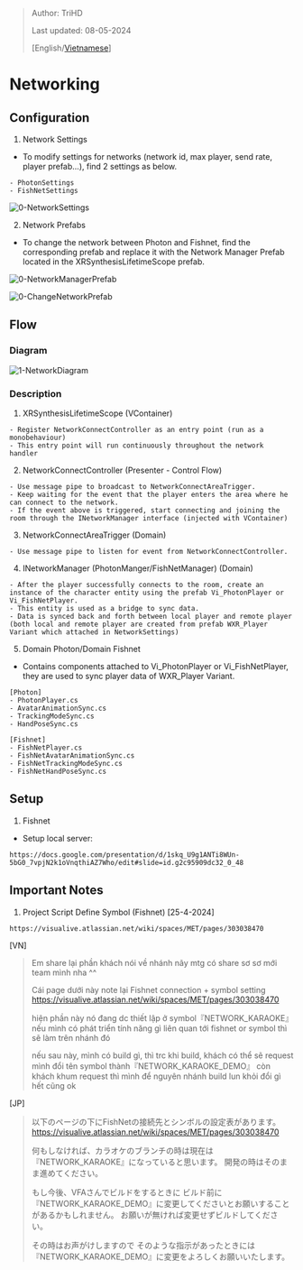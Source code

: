 > Author: TriHD
> 
> Last updated: 08-05-2024
> 
> [English/[Vietnamese](../Networking.md)]

# Networking

## Configuration
1. Network Settings
- To modify settings for networks (network id, max player, send rate, player prefab...), find 2 settings as below.
````
- PhotonSettings 
- FishNetSettings
````

![0-NetworkSettings](../../Images/Networking/0-NetworkSettings.png)

2. Network Prefabs
- To change the network between Photon and Fishnet, find the corresponding prefab and replace it with the Network Manager Prefab located in the XRSynthesisLifetimeScope prefab.

![0-NetworkManagerPrefab](../../Images/Networking/0-NetworkManagerPrefab.png)

![0-ChangeNetworkPrefab](../../Images/Networking/0-ChangeNetworkPrefab.png)

## Flow
### Diagram
![1-NetworkDiagram](../../Images/Networking/1-NetworkDiagram.png)

### Description
1. XRSynthesisLifetimeScope (VContainer)
````
- Register NetworkConnectController as an entry point (run as a monobehaviour)
- This entry point will run continuously throughout the network handler
````

2. NetworkConnectController (Presenter - Control Flow)
````
- Use message pipe to broadcast to NetworkConnectAreaTrigger.
- Keep waiting for the event that the player enters the area where he can connect to the network.
- If the event above is triggered, start connecting and joining the room through the INetworkManager interface (injected with VContainer)
```` 

3. NetworkConnectAreaTrigger (Domain)
````
- Use message pipe to listen for event from NetworkConnectController.
````

4. INetworkManager (PhotonManger/FishNetManager) (Domain)
````
- After the player successfully connects to the room, create an instance of the character entity using the prefab Vi_PhotonPlayer or Vi_FishNetPlayer.
- This entity is used as a bridge to sync data.
- Data is synced back and forth between local player and remote player (both local and remote player are created from prefab WXR_Player Variant which attached in NetworkSettings)
````

5. Domain Photon/Domain Fishnet
-  Contains components attached to Vi_PhotonPlayer or Vi_FishNetPlayer, they are used to sync player data of WXR_Player Variant.
````
[Photon]
- PhotonPlayer.cs
- AvatarAnimationSync.cs
- TrackingModeSync.cs
- HandPoseSync.cs

[Fishnet]
- FishNetPlayer.cs
- FishNetAvatarAnimationSync.cs
- FishNetTrackingModeSync.cs
- FishNetHandPoseSync.cs
````

## Setup

1. Fishnet
- Setup local server:
````
https://docs.google.com/presentation/d/1skq_U9g1ANTi8WUn-5bG0_7vpjN2k1oVnqthiAZ7Who/edit#slide=id.g2c95909dc32_0_48
````

## Important Notes

1. Project Script Define Symbol (Fishnet) [25-4-2024]
````
https://visualive.atlassian.net/wiki/spaces/MET/pages/303038470
````

[VN]
> <FYI>
> Em share lại phần khách nói về nhánh nãy mtg có share sơ sơ mới team mình nha ^^
>
> Cái page dưới này note lại Fishnet connection + symbol setting
> https://visualive.atlassian.net/wiki/spaces/MET/pages/303038470
>
> hiện phần này nó đang dc thiết lập ở symbol『NETWORK_KARAOKE』
> nếu mình có phát triển tính năng gì liên quan tới fishnet or symbol thì sẽ làm trên nhánh đó
>
> nếu sau này, mình có build gì, thì trc khi build, khách có thể sẽ request mình đổi tên symbol thành『NETWORK_KARAOKE_DEMO』
> còn khách khum request thì mình để nguyên nhánh build lun khỏi đổi gì hết cũng ok

[JP]
> 以下のページの下にFishNetの接続先とシンボルの設定表があります。
> https://visualive.atlassian.net/wiki/spaces/MET/pages/303038470
>
> 何もしなければ、カラオケのブランチの時は現在は『NETWORK_KARAOKE』になっていると思います。
> 開発の時はそのまま進めてください。
>
> もし今後、VFAさんでビルドをするときに
> ビルド前に『NETWORK_KARAOKE_DEMO』に変更してくださいとお願いすることがあるかもしれません。
> お願いが無ければ変更せずビルドしてください。
>
> その時はお声がけしますので
> そのような指示があったときには『NETWORK_KARAOKE_DEMO』に変更をよろしくお願いいたします。


